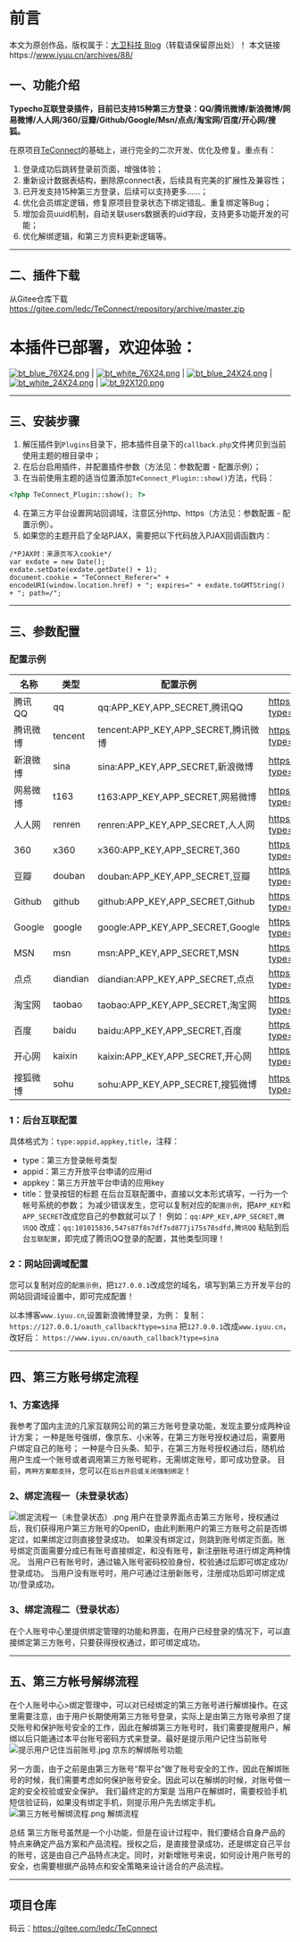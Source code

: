 # 前言
本文为原创作品，版权属于：[大卫科技 Blog][1]（转载请保留原出处）！
本文链接https://www.iyuu.cn/archives/88/

## 一、功能介绍
**Typecho互联登录插件，目前已支持15种第三方登录：QQ/腾讯微博/新浪微博/网易微博/人人网/360/豆瓣/Github/Google/Msn/点点/淘宝网/百度/开心网/搜狐。**

在原项目[TeConnect][2]的基础上，进行完全的二次开发、优化及修复。重点有：
  1. 登录成功后跳转登录前页面，增强体验；
  2. 重新设计数据表结构，删除原connect表，后续具有完美的扩展性及兼容性；
  3. 已开发支持15种第三方登录，后续可以支持更多……；
  4. 优化会员绑定逻辑，修复原项目登录状态下绑定错乱、重复绑定等Bug；
  5. 增加会员uuid机制，自动关联users数据表的uid字段，支持更多功能开发的可能；
  6. 优化解绑逻辑，和第三方资料更新逻辑等。

----------

## 二、插件下载
从Gitee仓库下载 https://gitee.com/ledc/TeConnect/repository/archive/master.zip
# 本插件已部署，欢迎体验：

[![bt_blue_76X24.png][3]](https://www.iyuu.cn/oauth?type=qq) | [![bt_white_76X24.png][4]](https://www.iyuu.cn/oauth?type=qq) | [![bt_blue_24X24.png][5]](https://www.iyuu.cn/oauth?type=qq) | [![bt_white_24X24.png][6]](https://www.iyuu.cn/oauth?type=qq) | [![bt_92X120.png][7]](https://www.iyuu.cn/oauth?type=qq)

----------

## 三、安装步骤
 1. 解压插件到`Plugins`目录下，把本插件目录下的`callback.php`文件拷贝到当前使用主题的根目录中；
 2. 在后台启用插件，并配置插件参数（方法见：参数配置 - 配置示例）；
 3. 在当前使用主题的适当位置添加`TeConnect_Plugin::show()`方法，代码：
   ```php
<?php TeConnect_Plugin::show(); ?>
   ```
 4. 在第三方平台设置网站回调域，注意区分http、https（方法见：参数配置 - 配置示例）。
  5. 如果您的主题开启了全站PJAX，需要把以下代码放入PJAX回调函数内：

```
/*PJAX时：来源页写入cookie*/
var exdate = new Date();
exdate.setDate(exdate.getDate() + 1);
document.cookie = "TeConnect_Referer=" + encodeURI(window.location.href) + "; expires=" + exdate.toGMTString() + "; path=/";
```

----------

## 三、参数配置
### 配置示例

名称 | 类型 | 配置示例 | 网站回调域
-|-|-|-
腾讯QQ | qq | qq:APP_KEY,APP_SECRET,腾讯QQ | https://127.0.0.1/oauth_callback?type=qq
腾讯微博 | tencent | tencent:APP_KEY,APP_SECRET,腾讯微博 | https://127.0.0.1/oauth_callback?type=tencent
新浪微博 | sina | sina:APP_KEY,APP_SECRET,新浪微博 | https://127.0.0.1/oauth_callback?type=sina
网易微博 | t163 | t163:APP_KEY,APP_SECRET,网易微博 | https://127.0.0.1/oauth_callback?type=t163
人人网 | renren | renren:APP_KEY,APP_SECRET,人人网 | https://127.0.0.1/oauth_callback?type=renren
360 | x360 | x360:APP_KEY,APP_SECRET,360 | https://127.0.0.1/oauth_callback?type=x360
豆瓣 | douban | douban:APP_KEY,APP_SECRET,豆瓣 | https://127.0.0.1/oauth_callback?type=douban
Github | github | github:APP_KEY,APP_SECRET,Github | https://127.0.0.1/oauth_callback?type=github
Google | google | google:APP_KEY,APP_SECRET,Google | https://127.0.0.1/oauth_callback?type=google
MSN | msn | msn:APP_KEY,APP_SECRET,MSN | https://127.0.0.1/oauth_callback?type=msn
点点 | diandian | diandian:APP_KEY,APP_SECRET,点点 | https://127.0.0.1/oauth_callback?type=diandian
淘宝网 | taobao | taobao:APP_KEY,APP_SECRET,淘宝网 | https://127.0.0.1/oauth_callback?type=taobao
百度 | baidu | baidu:APP_KEY,APP_SECRET,百度 | https://127.0.0.1/oauth_callback?type=baidu
开心网 | kaixin | kaixin:APP_KEY,APP_SECRET,开心网 | https://127.0.0.1/oauth_callback?type=kaixin
搜狐微博 | sohu | sohu:APP_KEY,APP_SECRET,搜狐微博 | https://127.0.0.1/oauth_callback?type=sohu

### 1：后台互联配置
具体格式为：`type:appid,appkey,title`，注释：
 - type：第三方登录帐号类型
 - appid：第三方开放平台申请的应用id
 - appkey：第三方开放平台申请的应用key
 - title：登录按钮的标题
在后台互联配置中，直接以文本形式填写，一行为一个帐号系统的参数；
为减少错误发生，您可以复制对应的`配置示例`，把`APP_KEY`和`APP_SECRET`改成您自己的参数就可以了！
例如：`qq:APP_KEY,APP_SECRET,腾讯QQ`
改成：`qq:101015836,547s87f8s7df7sd877ji75s78sdfd,腾讯QQ`
粘贴到后台`互联配置`，即完成了腾讯QQ登录的配置，其他类型同理！

### 2：网站回调域配置
您可以复制对应的`配置示例`，把`127.0.0.1`改成您的域名，填写到第三方开发平台的网站回调域设置中，即可完成配置！

以本博客`www.iyuu.cn`,设置新浪微博登录，为例：
复制：`https://127.0.0.1/oauth_callback?type=sina`
把`127.0.0.1`改成`www.iyuu.cn`，改好后：
`https://www.iyuu.cn/oauth_callback?type=sina`

----------

## 四、第三方账号绑定流程
### 1、方案选择
我参考了国内主流的几家互联网公司的第三方账号登录功能，发现主要分成两种设计方案；
一种是账号强绑，像京东、小米等，在第三方账号授权通过后，需要用户绑定自己的账号；
一种是今日头条、知乎，在第三方账号授权通过后，随机给用户生成一个账号或者调用第三方账号昵称，无需绑定账号，即可成功登录。
目前，`两种方案都支持`，您可以在`后台开启或关闭强制绑定`！

### 2、绑定流程一（未登录状态）
![绑定流程一（未登录状态）.png][8]
用户在登录界面点击第三方账号，授权通过后，我们获得用户第三方账号的OpenID，由此判断用户的第三方账号之前是否绑定过，如果绑定过则直接登录成功。
如果没有绑定过，则跳到账号绑定页面。账号绑定页面需要分成已有账号直接绑定，和没有账号，新注册账号进行绑定两种情况。
当用户已有账号时，通过输入账号密码校验身份，校验通过后即可绑定成功/登录成功。
当用户没有账号时，用户可通过注册新账号，注册成功后即可绑定成功/登录成功。

### 3、绑定流程二（登录状态）
在个人账号中心里提供绑定管理的功能和界面，在用户已经登录的情况下，可以直接绑定第三方账号，只要获得授权通过，即可绑定成功。

----------

## 五、第三方帐号解绑流程
在个人账号中心>绑定管理中，可以对已经绑定的第三方账号进行解绑操作。在这里需要注意，由于用户长期使用第三方账号登录，实际上是由第三方账号承担了提交账号和保护账号安全的工作，因此在解绑第三方账号时，我们需要提醒用户，解绑以后只能通过本平台账号密码方式来登录。最好是提示用户记住当前账号
![提示用户记住当前账号.jpg][9]
京东的解绑账号功能

另一方面，由于之前是由第三方账号“帮平台”做了账号安全的工作，因此在解绑账号的时候，我们需要考虑如何保护账号安全。因此可以在解绑的时候，对账号做一定的安全校验或安全保护。
我们最终定的方案是 当用户在解绑时，需要校验手机短信验证码，如果没有绑定手机，则提示用户先去绑定手机。
![第三方帐号解绑流程.png][10]
解绑流程

总结
第三方账号虽然是一个小功能，但是在设计过程中，我们要结合自身产品的特点来确定产品方案和产品流程。授权之后，是直接登录成功，还是绑定自己平台的账号，这是由自己产品特点决定。同时，对新增账号来说，如何设计用户账号的安全，也需要根据产品特点和安全策略来设计适合的产品流程。



----------
## 项目仓库
码云：https://gitee.com/ledc/TeConnect


[1]: https://www.iyuu.cn
[2]: https://github.com/jiangmuzi/TeConnect
[3]: https://www.iyuu.cn/usr/uploads/2019/08/379738753.png
[4]: https://www.iyuu.cn/usr/uploads/2019/08/1686542734.png
[5]: https://www.iyuu.cn/usr/uploads/2019/08/2003267968.png
[6]: https://www.iyuu.cn/usr/uploads/2019/08/2078951516.png
[7]: https://www.iyuu.cn/usr/uploads/2019/08/1192845902.png
[8]: https://www.iyuu.cn/usr/uploads/2019/08/1331919342.png
[9]: https://www.iyuu.cn/usr/uploads/2019/08/3278948233.jpg
[10]: https://www.iyuu.cn/usr/uploads/2019/08/2385470498.png
[11]: https://www.iyuu.cn/usr/uploads/2019/08/3510776867.png
